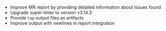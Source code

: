* Improve MR report by providing detailed information about issues found
* Upgrade super-linter to version v3.14.3
* Provide `tap` output files as artifacts
* Improve output with newlines in report integration
